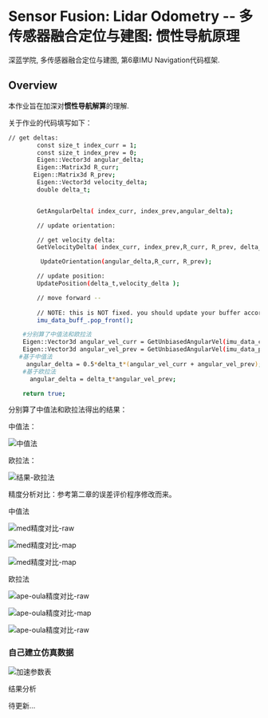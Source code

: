 # Sensor Fusion: Lidar Odometry -- 多传感器融合定位与建图: 惯性导航原理

深蓝学院, 多传感器融合定位与建图, 第6章IMU Navigation代码框架.

## Overview

本作业旨在加深对**惯性导航解算**的理解.

关于作业的代码填写如下：



```bash
// get deltas:
        const size_t index_curr = 1;
        const size_t index_prev = 0;
        Eigen::Vector3d angular_delta;
        Eigen::Matrix3d R_curr;
       Eigen::Matrix3d R_prev;
        Eigen::Vector3d velocity_delta;
        double delta_t;


        GetAngularDelta( index_curr, index_prev,angular_delta);

        // update orientation:

        // get velocity delta:
        GetVelocityDelta( index_curr, index_prev,R_curr, R_prev, delta_t, velocity_delta);

         UpdateOrientation(angular_delta,R_curr, R_prev);

        // update position:
        UpdatePosition(delta_t,velocity_delta );

        // move forward -- 
        
        // NOTE: this is NOT fixed. you should update your buffer according to the method of your choice:
        imu_data_buff_.pop_front();
```

```bash
    #分别算了中值法和欧拉法
    Eigen::Vector3d angular_vel_curr = GetUnbiasedAngularVel(imu_data_curr.angular_velocity);
    Eigen::Vector3d angular_vel_prev = GetUnbiasedAngularVel(imu_data_prev.angular_velocity);
   #基于中值法
     angular_delta = 0.5*delta_t*(angular_vel_curr + angular_vel_prev);
    #基于欧拉法
      angular_delta = delta_t*angular_vel_prev;

    return true;
```

分别算了中值法和欧拉法得出的结果：

中值法：

![中值法](doc/images/结果-中值.png)

欧拉法：

![结果-欧拉法](doc/images/oula.png)

精度分析对比：参考第二章的误差评价程序修改而来。

中值法

![med精度对比-raw](doc/images/med精度对比-raw.png)

![med精度对比-map](doc/images/med精度对比-map.png)

![med精度对比-map](doc/images/med精度对比-方差.png)

欧拉法

![ape-oula精度对比-raw](doc/images/ape-oula精度对比-raw.png)

![ape-oula精度对比-map](doc/images/ape-oula精度对比-map.png)

![ape-oula精度对比-raw](doc/images/allen方差数据.png)

### 自己建立仿真数据

![加速参数表](doc/images/加速参数表.png)

结果分析

待更新...